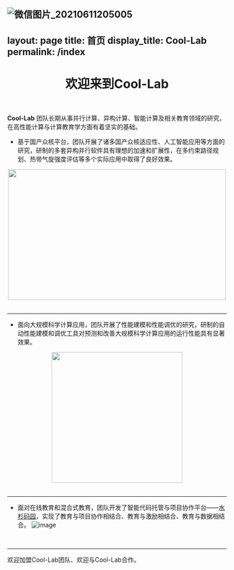 ![微信图片_20210611205005](https://user-images.githubusercontent.com/85250295/121762115-7d0c6880-cb66-11eb-9e57-1bf06950c4fa.jpg)
---
layout: page
title: 首页
display_title: Cool-Lab
permalink: /index
---

<center><h1>欢迎来到Cool-Lab</h1></center>

<br />

**Cool-Lab** 团队长期从事并行计算、异构计算、智能计算及相关教育领域的研究，在高性能计算与计算教育学方面有着坚实的基础。

- 基于国产众核平台，团队开展了诸多国产众核适应性、人工智能应用等方面的研究，研制的多套异构并行软件具有理想的加速和扩展性，在多约束路径规划、热带气旋强度评估等多个实际应用中取得了良好效果。
<div align=center>
<img src="https://user-images.githubusercontent.com/85250295/121762135-a3320880-cb66-11eb-89db-addf23887c40.jpg" width = "500" height = "300"/>
</div>

<br/>

****

- 面向大规模科学计算应用，团队开展了性能建模和性能调优的研究，研制的自动性能建模和调优工具对预测和改善大规模科学计算应用的运行性能具有显著效果。
<div align=center>
<img src="https://user-images.githubusercontent.com/85250295/121762120-8ac1ee00-cb66-11eb-84ed-a1f6de8fd616.jpg" width = "300" height = "300"/>
</div>

<br/>

****

- 面对在线教育和混合式教育，团队开发了智能代码托管与项目协作平台——<a href="http://gitea.shuishan.net.cn" target="_blank">水杉码园</a>，实现了教育与项目协作相结合、教育与激励相结合、教育与数据相结合。
![image](https://user-images.githubusercontent.com/85250295/121675995-b0a7ae00-cae6-11eb-97d6-dec7e9cd4638.png)

<br/>

****
欢迎加盟Cool-Lab团队、欢迎与Cool-Lab合作。
<br />
<br />
<br />
